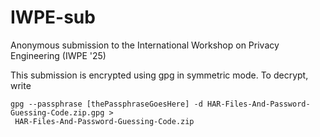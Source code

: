 # IWPE-sub
Anonymous submission to the International Workshop on Privacy Engineering (IWPE '25)

This submission is encrypted using gpg in symmetric mode. To decrypt, write
```
gpg --passphrase [thePassphraseGoesHere] -d HAR-Files-And-Password-Guessing-Code.zip.gpg >
 HAR-Files-And-Password-Guessing-Code.zip
```
